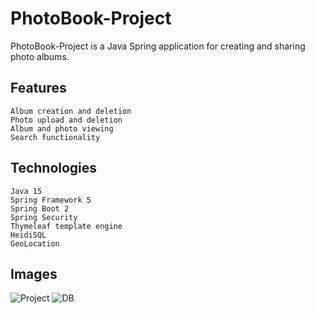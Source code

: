 # PhotoBook-Project

PhotoBook-Project is a Java Spring application for creating and sharing photo albums.

## Features

    Album creation and deletion
    Photo upload and deletion
    Album and photo viewing
    Search functionality

## Technologies
    Java 15
    Spring Framework 5
    Spring Boot 2
    Spring Security
    Thymeleaf template engine
    HeidiSQL
    GeoLocation

## Images

![Project](https://user-images.githubusercontent.com/48494334/236475702-ef34b61b-bbd3-422b-a519-274ae0f39776.png)
![DB](https://user-images.githubusercontent.com/48494334/236478496-9f19cadc-b8a7-4538-b728-97717d1ac075.png)

